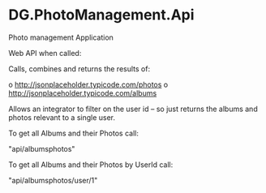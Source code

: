 # DG.PhotoManagement.Api
Photo management Application

Web API when called:

Calls, combines and returns the results of:

o http://jsonplaceholder.typicode.com/photos
o http://jsonplaceholder.typicode.com/albums

Allows an integrator to filter on the user id – so just returns the albums and photos relevant
to a single user.

To get all Albums and their Photos call:

"api/albumsphotos"

To get all Albums and their Photos by UserId call:

"api/albumsphotos/user/1"